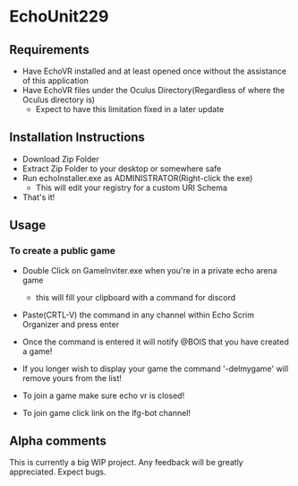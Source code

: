 # EchoUnit229



## Requirements
* Have EchoVR installed and at least opened once without the assistance of this application
* Have EchoVR files under the Oculus Directory(Regardless of where the Oculus directory is)
  * Expect to have this limitation fixed in a later update


## Installation Instructions
* Download Zip Folder
* Extract Zip Folder to your desktop or somewhere safe
* Run echoInstaller.exe as ADMINISTRATOR(Right-click the exe)
    * This will edit your registry for a custom URI Schema
* That's it!

## Usage

### To create a public game
* Double Click on GameInviter.exe when you're in a private echo arena game
     * this will fill your clipboard with a command for discord
* Paste(CRTL-V) the command in any channel within Echo Scrim Organizer and press enter
* Once the command is entered it will notify @BOIS that you have created a game!
* If you longer wish to display your game the command '-delmygame' will remove yours from the list!

* To join a game make sure echo vr is closed!
* To join game click link on the lfg-bot channel!


## Alpha comments

This is currently a big WIP project. Any feedback will be greatly appreciated. Expect bugs.
